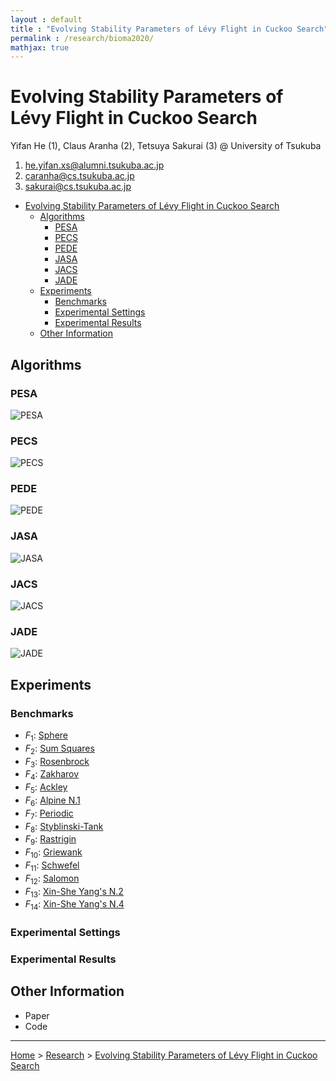 ```yaml
---
layout : default
title : "Evolving Stability Parameters of Lévy Flight in Cuckoo Search"
permalink : /research/bioma2020/
mathjax: true
---
```


<script src="https://cdnjs.cloudflare.com/ajax/libs/mathjax/2.7.6/MathJax.js?config=TeX-MML-AM_CHTML" async="" type="text/javascript"> </script>

# Evolving Stability Parameters of Lévy Flight in Cuckoo Search

Yifan He (1), Claus Aranha (2), Tetsuya Sakurai (3) @ University of Tsukuba

1. he.yifan.xs@alumni.tsukuba.ac.jp
2. caranha@cs.tsukuba.ac.jp
3. sakurai@cs.tsukuba.ac.jp

- [Evolving Stability Parameters of Lévy Flight in Cuckoo Search](#evolving-stability-parameters-of-lévy-flight-in-cuckoo-search)
  - [Algorithms](#algorithms)
    - [PESA](#pesa)
    - [PECS](#pecs)
    - [PEDE](#pede)
    - [JASA](#jasa)
    - [JACS](#jacs)
    - [JADE](#jade)
  - [Experiments](#experiments)
    - [Benchmarks](#benchmarks)
    - [Experimental Settings](#experimental-settings)
    - [Experimental Results](#experimental-results)
  - [Other Information](#other-information)

## Algorithms


### PESA 

![PESA](images/algorithms/pesa.svg)

### PECS

![PECS](images/algorithms/pecs.svg)

### PEDE

![PEDE](images/algorithms/pede.svg)

### JASA

![JASA](images/algorithms/jasa.svg)

### JACS

![JACS](images/algorithms/jacs.svg)

### JADE

![JADE](images/algorithms/jade.svg)

## Experiments

### Benchmarks

- $F_1$: [Sphere](../../projects/pybenchfcn/single-objective-optimization/README.md#f52-sphere)
- $F_2$: [Sum Squares](../../projects/pybenchfcn/single-objective-optimization/README.md#f54-sum-squares)
- $F_3$: [Rosenbrock](../../projects/pybenchfcn/single-objective-optimization/README.md#f41-rosenbrock)
- $F_4$: [Zakharov](../../projects/pybenchfcn/single-objective-optimization/README.md#f61-zakharov)
- $F_5$: [Ackley](../../projects/pybenchfcn/single-objective-optimization/README.md#f1-ackley)
- $F_6$: [Alpine N.1](../../projects/pybenchfcn/single-objective-optimization/README.md#f5-alpine-n1)
- $F_7$: [Periodic](../../projects/pybenchfcn/single-objective-optimization/README.md#f34-periodic)
- $F_8$: [Styblinski-Tank](../../projects/pybenchfcn/single-objective-optimization/README.md#f53-styblinski-tank)
- $F_9$: [Rastrigin](../../projects/pybenchfcn/single-objective-optimization/README.md#f39-rastrigin)
- $F_{10}$: [Griewank](../../projects/pybenchfcn/single-objective-optimization/README.md#f25-griewank)
- $F_{11}$: [Schwefel](../../projects/pybenchfcn/single-objective-optimization/README.md#f51-schwefel)
- $F_{12}$: [Salomon](../../projects/pybenchfcn/single-objective-optimization/README.md#f42-salomon)
- $F_{13}$: [Xin-She Yang's N.2](../../projects/pybenchfcn/single-objective-optimization/README.md#f58-xin-she-yangs-n2)
- $F_{14}$: [Xin-She Yang's N.4](../../projects/pybenchfcn/single-objective-optimization/README.md#f60-xin-she-yangs-n4)

### Experimental Settings

### Experimental Results

## Other Information

- Paper
- Code

---

[Home](/) > [Research](/research/) > [Evolving Stability Parameters of Lévy Flight in Cuckoo Search](/research/bioma2020/)